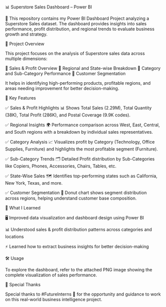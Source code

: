 📊 Superstore Sales Dashboard – Power BI

🚀 This repository contains my Power BI Dashboard Project analyzing a Superstore Sales dataset.
The dashboard provides insights into sales performance, profit distribution, and regional trends to evaluate business growth and strategy.

📌 Project Overview

This project focuses on the analysis of Superstore sales data across multiple dimensions:

🔹 Sales & Profit Overview
🔹 Regional and State-wise Breakdown
🔹 Category and Sub-Category Performance
🔹 Customer Segmentation

It helps in identifying high-performing products, profitable regions, and areas needing improvement for better decision-making.

🔑 Key Features

✅ Sales & Profit Highlights
📊 Shows Total Sales (2.29M), Total Quantity (38K), Total Profit (286K), and Postal Coverage (9.9K codes).

✅ Regional Insights
🌍 Performance comparison across West, East, Central, and South regions with a breakdown by individual sales representatives.

✅ Category Analysis
📈 Visualizes profit by Category (Technology, Office Supplies, Furniture) and highlights the most profitable segment (Furniture).

✅ Sub-Category Trends
🗂️ Detailed Profit distribution by Sub-Categories like Copiers, Phones, Accessories, Chairs, Tables, etc.

✅ State-Wise Sales
🗺️ Identifies top-performing states such as California, New York, Texas, and more.

✅ Customer Segmentation
👥 Donut chart shows segment distribution across regions, helping understand customer base composition.

🎯 What I Learned

🖥️ Improved data visualization and dashboard design using Power BI

📊 Understood sales & profit distribution patterns across categories and locations

⚡ Learned how to extract business insights for better decision-making

🛠️ Usage

To explore the dashboard, refer to the attached PNG image showing the complete visualization of sales performance.

🙏 Special Thanks

Special thanks to #FutureInterns 🌟 for the opportunity and guidance to work on this real-world business intelligence project.

